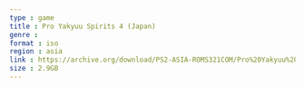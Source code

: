 ```yaml
---
type : game
title : Pro Yakyuu Spirits 4 (Japan)
genre : 
format : iso
region : asia
link : https://archive.org/download/PS2-ASIA-ROMS321COM/Pro%20Yakyuu%20Spirits%204%20%28Japan%29.7z
size : 2.9GB
---
```

